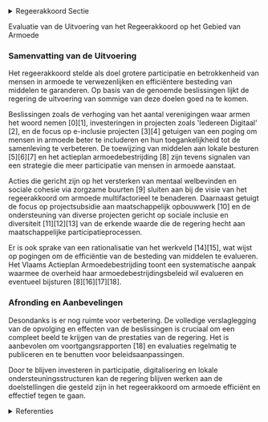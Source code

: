 

<details>
        <summary>Regeerakkoord Sectie </summary>
        <p>2.2.9 Samenwerking met het middenveld We willen mensen die in armoede leven een stem geven en ook echt naar hen luisteren. We zorgen dat de middelen zo efficiënt mogelijk worden ingezet en in de eerste plaats ten goede komen aan mensen in armoede zelf en niet zonder meer aan structuren of organisaties. Op vlak van participatie van mensen in armoede volgen we een 2-sporenbeleid: We laten mensen die in armoede leven meer participeren aan de reguliere inspraak- en overlegorganen in de diverse betrokken beleidsdomeinen. We spreken mensen niet langer aan op basis van één bepaald kenmerk. We blijven de waarde erkennen van organisaties die participatie-processen ondersteunenq en inzetten op ervaringsdeskundigen. We zorgen voor minder versnippering en een rationalisatie van het werkveld. In dat opzicht evalueren we de middelen die van -daag vanuit Vlaanderen aan diverse institutionele partners besteed worden. We bekijken of dit budget via de lokale besturen of via open oproepen waar mogelijk efficiënter kan besteed worden. Dit laat nog meer werken op maat toe. Zo kunnen we concrete acties ondersteunen die mensen versterken en aanspreken op hun verantwoordelijkheid. Zo is bijvoorbeeld de loopbaankloof tussen mannen en vrouwen van buitenlandse herkomst veel groter dan bij personen van Belgische herkomst. Door hun emancipatie te stimuleren maken we ook werk van de strijd tegen armoede. </p>
        </details> 

Evaluatie van de Uitvoering van het Regeerakkoord op het Gebied van Armoede

### Samenvatting van de Uitvoering

Het regeerakkoord stelde als doel grotere participatie en betrokkenheid van mensen in armoede te verwezenlijken en efficiëntere besteding van middelen te garanderen. Op basis van de genoemde beslissingen lijkt de regering de uitvoering van sommige van deze doelen goed na te komen. 

Beslissingen zoals de verhoging van het aantal verenigingen waar armen het woord nemen \[0\]\[1\], investeringen in projecten zoals 'Iedereen Digitaal' \[2\], en de focus op e-inclusie projecten \[3\]\[4\] getuigen van een poging om mensen in armoede beter te includeren en hun toegankelijkheid tot de samenleving te verbeteren. De toewijzing van middelen aan lokale besturen \[5\]\[6\]\[7\] en het actieplan armoedebestrijding \[8\] zijn tevens signalen van een strategie die meer participatie van mensen in armoede aanstaat. 

Acties die gericht zijn op het versterken van mentaal welbevinden en sociale cohesie via zorgzame buurten \[9\] sluiten aan bij de visie van het regeerakkoord om armoede multifactorieel te benaderen. Daarnaast getuigt de focus op projectsubsidie aan maatschappelijk opbouwwerk \[10\] en de ondersteuning van diverse projecten gericht op sociale inclusie en diversiteit \[11\]\[12\]\[13\] van de erkende waarde die de regering hecht aan maatschappelijke participatieprocessen.

Er is ook sprake van een rationalisatie van het werkveld \[14\]\[15\], wat wijst op pogingen om de efficiëntie van de besteding van middelen te evalueren. Het Vlaams Actieplan Armoedebestrijding toont een systematische aanpak waarmee de overheid haar armoedebestrijdingsbeleid wil evalueren en eventueel bijsturen \[8\]\[16\]\[17\]\[18\].

### Afronding en Aanbevelingen

Desondanks is er nog ruimte voor verbetering. De volledige verslaglegging van de opvolging en effecten van de beslissingen is cruciaal om een compleet beeld te krijgen van de prestaties van de regering. Het is aanbevolen om voortgangsrapporten \[18\] en evaluaties regelmatig te publiceren en te benutten voor beleidsaanpassingen.

Door te blijven investeren in participatie, digitalisering en lokale ondersteuningsstructuren kan de regering blijven werken aan de doelstellingen die gesteld zijn in het regeerakkoord om armoede efficiënt en effectief tegen te gaan.

<details>
        <summary> Referenties</summary>
        **[\[0\]](http://themis.vlaanderen.be/id/nieuwsbrief-info/61E7CEAD364ED90008000217)** : **(2022-01-21)** Erkenning verenigingen waar armen het woord nemen: wijzigingsbesluit Voorontwerp van besluit van de Vlaamse Regering tot wijziging van artikel 23 van het besluit van de Vlaamse Regering van 15 mei 200... 

**[\[1\]](http://themis.vlaanderen.be/id/nieuwsbrief-info/6228675A6BB7B593CFC18473)** : **(2022-03-11)** Erkenning verenigingen waar armen het woord nemen: wijzigingsbesluit Ontwerpbesluit van de Vlaamse Regering tot wijziging van artikel 23 van het besluit van de Vlaamse Regering van 15 mei 2009 betreff... 

**[\[2\]](http://themis.vlaanderen.be/id/nieuwsbrief-info/60EE9BDD364ED900080014E1)** : **(2021-07-16)** Plan Vlaamse Veerkracht: toewijzing middelen 'Iedereen Digitaal' Iedereen Digitaal Drie ontwerpbesluiten van de Vlaamse Regering  Een van de belangrijke pijlers binnen het relanceplan 'Vlaamse Veerkra... 

**[\[3\]](http://themis.vlaanderen.be/id/nieuwsbrief-info/61E7C648364ED9000800020D)** : **(2022-01-21)** Vastleggen maatschappelijke uitdagingen in het kader van projectsubsidies sociaal-cultureel volwassenenwerk   De Vlaamse Regering wil binnen de projectregeling van het decreet sociaal- cultureel volwa... 

**[\[4\]](http://themis.vlaanderen.be/id/resource/5e5a8150-4925-11ec-94bb-99a9d1e168fe)** : **(2021-01-22)** Maatschappelijke uitdagingen projectsubsidies sociaal-cultureel volwassenenwerk: e-inclusie   De Vlaamse Regering keurt het voorstel goed met de  prioritaire maatschappelijke uitdagingen in het kader ... 

**[\[5\]](http://themis.vlaanderen.be/id/nieuwsbericht/650A9C783605E1AC863BFA21)** : **(2023-09-22)** Subsidies Vlaamse lokale besturen, vzw de Rand en de Vlaamse Gemeenschapscommissie voor project 'Ondersteuning van lokale besturen in het kader van samenleven in diversiteit: Plan Samenleven' Ontwerpb... 

**[\[6\]](http://themis.vlaanderen.be/id/nieuwsbrief-info/63A175C9DBF1CAE811022093)** : **(2022-12-23)** Subsidie lokale besturen, vzw De Rand en Vlaamse Gemeenschapscommissie project ‘Plan Samenleven’: wijzigingsbesluit Ontwerpbesluit van de Vlaamse Regering tot wijziging van het besluit van de Vlaamse ... 

**[\[7\]](http://themis.vlaanderen.be/id/nieuwsbrief-info/632977815CD4B179BD8710E3)** : **(2022-09-23)** Subsidies Vlaamse lokale besturen, vzw de Rand en Vlaamse Gemeenschapscommissie voor Plan Samenleven Ontwerpbesluit van de Vlaamse Regering tot de verdeling en toekenning van projectsubsidies aan de V... 

**[\[8\]](http://themis.vlaanderen.be/id/resource/6351cc20-4927-11ec-94bb-99a9d1e168fe)** : **(2020-09-25)** Vlaams Actieplan Armoedebestrijding 2020-2024   De Vlaamse Regering keurt het Vlaams Actieplan Armoedebestrijding 2020-2024 goed. Het plan omschrijft de planning van de belangrijkste beleidsmaatregele... 

**[\[9\]](http://themis.vlaanderen.be/id/nieuwsbrief-info/608A6D03364ED90008000A1F)** : **(2021-04-30)** Plan Vlaamse Veerkracht: versterking mentaal welzijn via acties 'Zorgzame Buurten' Versterking mentaal welzijn: zorgzame buurten  In het kader van het relanceplan Vlaamse Veerkracht enerzijds en het r... 

**[\[10\]](http://themis.vlaanderen.be/id/nieuwsbrief-info/63984FA0C2B90D4571CF89FB)** : **(2022-12-16)** Projectsubsidie verscheidene organisaties voor maatschappelijk opbouwwerk voor project 'Samen op Straat' Ontwerpbesluit van de Vlaamse Regering tot toekenning van een subsidie van de Vlaamse Gemeensch... 

**[\[11\]](http://themis.vlaanderen.be/id/resource/e66f2db0-492b-11ec-94bb-99a9d1e168fe)** : **(2019-11-29)** ArmenTekort vzw: subsidie opschaling buddywerking voor mensen in armoede Ontwerpbesluit van de Vlaamse Regering tot toekenning van een subsidie van de Vlaamse Gemeenschap voor het begrotingsjaar 2019 ... 

**[\[12\]](http://themis.vlaanderen.be/id/nieuwsbrief-info/607FEA9E364ED900080004E1)** : **(2021-04-23)** Minderhedenforum vzw: tijdelijke projectsubsidie 2021 Ontwerpbesluit van de Vlaamse Regering tot toekenning van een projectsubsidie aan het Minderhedenforum vzw voor de periode 1 januari 2021 tot en m... 

**[\[13\]](http://themis.vlaanderen.be/id/nieuwsbrief-info/61AF8335364ED90009000648)** : **(2021-12-10)** Plan Vlaamse Veerkracht: subsidie Koning Boudewijnstichting voor project 'zorgzame buurten' Zorgzame buurten A. Ontwerpbesluit van de Vlaamse Regering tot toekenning van een subsidie aan de Koning Bou... 

**[\[14\]]** : **(2020-03-20)** Vlaams Actieplan Armoedebestrijding 2020-2024: doelstellingenkader 

**[\[15\]](http://themis.vlaanderen.be/id/resource/c1359f90-4924-11ec-94bb-99a9d1e168fe)** : **(2021-03-05)** Uitbreiding tewerkstelling ‘Sociale Maribel’: overheveling van federale kredieten naar departementen CJM en WVG   De federale overheid heeft in 2002 een rechtsbasis gecreëerd om de werkgelegenheid in ... 

**[\[16\]](http://themis.vlaanderen.be/id/nieuwsbrief-info/6356A91C1EA6B745D23CC599)** : **(2022-10-28)** Bijsturing van het Vlaams Actieplan Armoedebestrijding (VAPA) 2020-2024 

**[\[17\]]** : **(2020-01-31)** Vlaams Actieplan Armoedebestrijding (VAPA) 2020-2024: traject 

**[\[18\]](http://themis.vlaanderen.be/id/nieuwsbrief-info/62389AB36BB7B593CFC18C43)** : **(2022-03-25)** Voortgangsrapport van het Vlaams Actieplan Armoedebestrijding 2020-2024 
        </details> 

